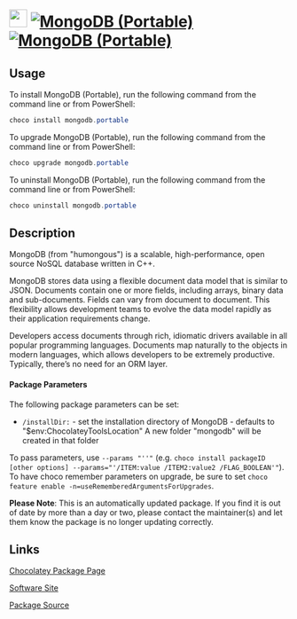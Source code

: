 ﻿# <img src="https://cdn.jsdelivr.net/gh/mkevenaar/chocolatey-packages@083dd15e52cd8b007dd76e7ec933436c910dbe83/icons/mongodb.png" width="32" height="32"/> [![MongoDB (Portable)](https://img.shields.io/chocolatey/v/mongodb.portable.svg?label=MongoDB+(Portable))](https://community.chocolatey.org/packages/mongodb.portable) [![MongoDB (Portable)](https://img.shields.io/chocolatey/dt/mongodb.portable.svg)](https://community.chocolatey.org/packages/mongodb.portable)

## Usage

To install MongoDB (Portable), run the following command from the command line or from PowerShell:

```powershell
choco install mongodb.portable
```

To upgrade MongoDB (Portable), run the following command from the command line or from PowerShell:

```powershell
choco upgrade mongodb.portable
```

To uninstall MongoDB (Portable), run the following command from the command line or from PowerShell:

```powershell
choco uninstall mongodb.portable
```

## Description

MongoDB (from "humongous") is a scalable, high-performance, open source NoSQL database written in C++.

MongoDB stores data using a flexible document data model that is similar to JSON. Documents contain one or more fields, including arrays, binary data and sub-documents. Fields can vary from document to document. This flexibility allows development teams to evolve the data model rapidly as their application requirements change.

Developers access documents through rich, idiomatic drivers available in all popular programming languages. Documents map naturally to the objects in modern languages, which allows developers to be extremely productive. Typically, there’s no need for an ORM layer.

#### Package Parameters

The following package parameters can be set:

* `/installDir:` - set the installation directory of MongoDB - defaults to "$env:ChocolateyToolsLocation" A new folder "mongodb" will be created in that folder

To pass parameters, use `--params "''"` (e.g. `choco install packageID [other options] --params="'/ITEM:value /ITEM2:value2 /FLAG_BOOLEAN'"`).
To have choco remember parameters on upgrade, be sure to set `choco feature enable -n=useRememberedArgumentsForUpgrades`.

**Please Note**: This is an automatically updated package. If you find it is
out of date by more than a day or two, please contact the maintainer(s) and
let them know the package is no longer updating correctly.


## Links

[Chocolatey Package Page](https://community.chocolatey.org/packages/mongodb.portable)

[Software Site](http://www.mongodb.org)

[Package Source](https://github.com/mkevenaar/chocolatey-packages/tree/master/automatic/mongodb.portable)


